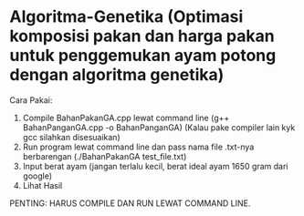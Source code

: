 # Algoritma-Genetika (Optimasi komposisi pakan dan harga pakan untuk penggemukan ayam potong dengan algoritma genetika)
Cara Pakai:
1. Compile BahanPakanGA.cpp lewat command line (g++ BahanPanganGA.cpp -o BahanPanganGA) (Kalau pake compiler lain kyk gcc silahkan disesuaikan) 
2. Run program lewat command line dan pass nama file .txt-nya berbarengan (./BahanPakanGA test_file.txt)
3. Input berat ayam (jangan terlalu kecil, berat ideal ayam 1650 gram dari google)
4. Lihat Hasil

PENTING: HARUS COMPILE DAN RUN LEWAT COMMAND LINE.
